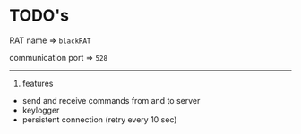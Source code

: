 # TODO's

RAT name => `blackRAT`

communication port => `528`

----

1. features
  * send and receive commands from and to server
  * keylogger
  * persistent connection (retry every 10 sec)
